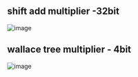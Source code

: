 ## shift add multiplier -32bit

![image](https://github.com/user-attachments/assets/9357549c-f959-42bc-adb7-8d572203e0a3)

## wallace tree multiplier - 4bit
![image](https://github.com/user-attachments/assets/9940409d-08ce-4371-b8be-45ec561404f2)

